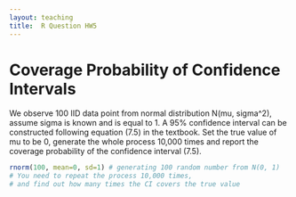 ```yaml
---
layout: teaching
title:  R Question HW5
---
```


# Coverage Probability of Confidence Intervals #

We observe 100 IID data point from normal distribution N(mu, sigma^2), assume sigma is known and is equal to 1. A 95% confidence interval can be constructed following equation (7.5) in the textbook. Set the true value of mu to be 0, generate the whole process 10,000 times and report the coverage probability of the confidence interval (7.5).

```r
rnorm(100, mean=0, sd=1) # generating 100 random number from N(0, 1)
# You need to repeat the process 10,000 times,
# and find out how many times the CI covers the true value
```
